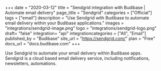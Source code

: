 +++
date = "2020-03-12"
title = "Sendgrid integration with Budibase | Automate email delivery"
page_title = "Sendgrid"
categories = ["Official"] 
tags = ["email"] 
description = "Use Sendgrid with Budibase to automate email delivery within your Budibase applications."
images = "integrations/sendgrid-image.png"
logo = "integrations/sendgrid-logo.png"
draft= "false"
integration= "api"
integrationcategories = ["All", "Email"]
published_by = "Budibase"
site_url = "https://sendgrid.com/"
plan = "Free"
docs_url = "docs.budibase.com"
+++

Use Sendgrid to automate your email delivery within Budibase apps.  Sendgrid is a cloud based email delivery service, including notifications, newsletters, automations.